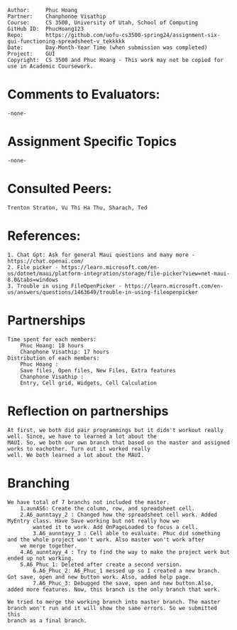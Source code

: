 ```
Author:     Phuc Hoang
Partner:    Chanphonoe Visathip
Course:     CS 3500, University of Utah, School of Computing
GitHub ID:  PhucHoang123
Repo:       https://github.com/uofu-cs3500-spring24/assignment-six-gui-functioning-spreadsheet-v_tekkkkk
Date:       Day-Month-Year Time (when submission was completed) 
Project:    GUI
Copyright:  CS 3500 and Phuc Hoang - This work may not be copied for use in Academic Coursework.
```

# Comments to Evaluators:
	-none-

# Assignment Specific Topics
	-none-
# Consulted Peers:
    Trenton Straton, Vu Thi Ha Thu, Sharach, Ted
# References:

    1. Chat Gpt: Ask for general Maui questions and many more - https://chat.openai.com/
    2. File picker - https://learn.microsoft.com/en-us/dotnet/maui/platform-integration/storage/file-picker?view=net-maui-8.0&tabs=windows
    3. Trouble in using FileOpenPicker - https://learn.microsoft.com/en-us/answers/questions/1463649/trouble-in-using-fileopenpicker
# Partnerships
    Time spent for each members:
    	Phuc Hoang: 18 hours
     	Chanphone Visathip: 17 hours
    Distribution of each members:
        Phuc Hoang :
		Save files, Open files, New Files, Extra features
        Chanphone Visathip : 
		Entry, Cell grid, Widgets, Cell Calculation 

# Reflection on partnerships
	At first, we both did pair programmings but it didn't workout really well. Since, we have to learned a lot about the 
 	MAUI. So, we both our own branch that based on the master and assigned works to eachother. Turn out it worked really 
  	well. We both learned a lot about the MAUI. 
# Branching
	We have total of 7 branchs not included the master. 
 		1.aunAS6: Create the column, row, and spreadsheet cell.
   		2.A6_aunntayy_2 : Changed how the spreadsheet cell work. Added MyEntry class. Have Save working but not really how we 
     		wanted it to work. Add OnPageLoaded to focus a cell.
       		3.A6_aunntayy_3 : Cell able to evaluate. Phuc did something and the whole project won't work. Also master won't work after 
	 	we merge together. 
	 	4.A6_aunntayy_4 : Try to find the way to make the project work but ended up not working.
   		5.A6_Phuc_1: Deleted after create a second version.
     		6.A6_Phuc_2: A6_Phuc_1 messed up so I created a new branch. Got save, open and new button work. Also, added help page. 
       		7.A6_Phuc_3: Debugged the save, open and new button.Also, added more features. Now, this branch is the only branch that work. 

  	We tried to merge the working branch into master branch. The master branch won't run and it will show the same errors. So we submitted this
   	branch as a final branch. 
	 
       	
